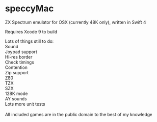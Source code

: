# speccyMac
ZX Spectrum emulator for OSX (currently 48K only), written in Swift 4

Requires Xcode 9 to build

Lots of things still to do:<br>
Sound<br>
Joypad support<br>
Hi-res border<br>
Check timings<br>
Contention<br>
Zip support<br>
Z80<br>
TZX<br>
SZX<br>
128K mode<br>
AY sounds<br>
Lots more unit tests<br>
<br>
All included games are in the public domain to the best of my knowledge<br>
